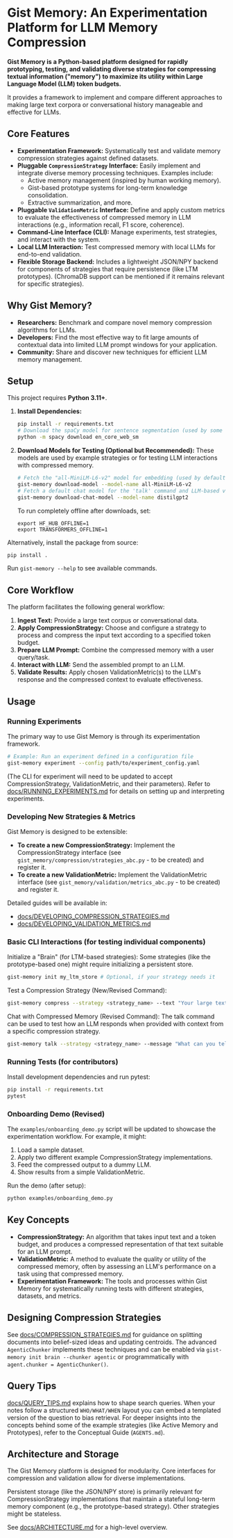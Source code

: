 # Gist Memory: An Experimentation Platform for LLM Memory Compression

**Gist Memory is a Python-based platform designed for rapidly prototyping, testing, and validating diverse strategies for compressing textual information ("memory") to maximize its utility within Large Language Model (LLM) token budgets.**

It provides a framework to implement and compare different approaches to making large text corpora or conversational history manageable and effective for LLMs.

## Core Features

* **Experimentation Framework:** Systematically test and validate memory compression strategies against defined datasets.
* **Pluggable `CompressionStrategy` Interface:** Easily implement and integrate diverse memory processing techniques. Examples include:
    * Active memory management (inspired by human working memory).
    * Gist-based prototype systems for long-term knowledge consolidation.
    * Extractive summarization, and more.
* **Pluggable `ValidationMetric` Interface:** Define and apply custom metrics to evaluate the effectiveness of compressed memory in LLM interactions (e.g., information recall, F1 score, coherence).
* **Command-Line Interface (CLI):** Manage experiments, test strategies, and interact with the system.
* **Local LLM Interaction:** Test compressed memory with local LLMs for end-to-end validation.
* **Flexible Storage Backend:** Includes a lightweight JSON/NPY backend for components of strategies that require persistence (like LTM prototypes). (ChromaDB support can be mentioned if it remains relevant for specific strategies).

## Why Gist Memory?

* **Researchers:** Benchmark and compare novel memory compression algorithms for LLMs.
* **Developers:** Find the most effective way to fit large amounts of contextual data into limited LLM prompt windows for your application.
* **Community:** Share and discover new techniques for efficient LLM memory management.

## Setup

This project requires **Python 3.11+**.

1.  **Install Dependencies:**
    ```bash
    pip install -r requirements.txt
    # Download the spaCy model for sentence segmentation (used by some strategies/chunkers)
    python -m spacy download en_core_web_sm
    ```

2.  **Download Models for Testing (Optional but Recommended):**
    These models are used by example strategies or for testing LLM interactions with compressed memory.
    ```bash
    # Fetch the "all-MiniLM-L6-v2" model for embedding (used by default LTM components)
    gist-memory download-model --model-name all-MiniLM-L6-v2
    # Fetch a default chat model for the 'talk' command and LLM-based validation
    gist-memory download-chat-model --model-name distilgpt2
    ```
    To run completely offline after downloads, set:
    ```
    export HF_HUB_OFFLINE=1
    export TRANSFORMERS_OFFLINE=1
    ```

Alternatively, install the package from source:
```bash
pip install .
```
Run `gist-memory --help` to see available commands.

## Core Workflow
The platform facilitates the following general workflow:

1. **Ingest Text:** Provide a large text corpus or conversational data.
2. **Apply CompressionStrategy:** Choose and configure a strategy to process and compress the input text according to a specified token budget.
3. **Prepare LLM Prompt:** Combine the compressed memory with a user query/task.
4. **Interact with LLM:** Send the assembled prompt to an LLM.
5. **Validate Results:** Apply chosen ValidationMetric(s) to the LLM's response and the compressed context to evaluate effectiveness.

## Usage

### Running Experiments
The primary way to use Gist Memory is through its experimentation framework.

```bash
# Example: Run an experiment defined in a configuration file
gist-memory experiment --config path/to/experiment_config.yaml
```
(The CLI for experiment will need to be updated to accept CompressionStrategy, ValidationMetric, and their parameters).
Refer to [docs/RUNNING_EXPERIMENTS.md](docs/RUNNING_EXPERIMENTS.md) for details on setting up and interpreting experiments.

### Developing New Strategies & Metrics
Gist Memory is designed to be extensible:

* **To create a new CompressionStrategy:** Implement the CompressionStrategy interface (see `gist_memory/compression/strategies_abc.py` - to be created) and register it.
* **To create a new ValidationMetric:** Implement the ValidationMetric interface (see `gist_memory/validation/metrics_abc.py` - to be created) and register it.

Detailed guides will be available in:

* [docs/DEVELOPING_COMPRESSION_STRATEGIES.md](docs/DEVELOPING_COMPRESSION_STRATEGIES.md)
* [docs/DEVELOPING_VALIDATION_METRICS.md](docs/DEVELOPING_VALIDATION_METRICS.md)

### Basic CLI Interactions (for testing individual components)

Initialize a "Brain" (for LTM-based strategies): Some strategies (like the prototype-based one) might require initializing a persistent store.
```bash
gist-memory init my_ltm_store # Optional, if your strategy needs it
```

Test a Compression Strategy (New/Revised Command):
```bash
gist-memory compress --strategy <strategy_name> --text "Your large text here..." --budget 500
```

Chat with Compressed Memory (Revised Command): The talk command can be used to test how an LLM responds when provided with context from a specific compression strategy.
```bash
gist-memory talk --strategy <strategy_name> --message "What can you tell me based on the compressed context?"
```

### Running Tests (for contributors)
Install development dependencies and run pytest:
```bash
pip install -r requirements.txt
pytest
```

### Onboarding Demo (Revised)
The `examples/onboarding_demo.py` script will be updated to showcase the experimentation workflow. For example, it might:

1. Load a sample dataset.
2. Apply two different example CompressionStrategy implementations.
3. Feed the compressed output to a dummy LLM.
4. Show results from a simple ValidationMetric.

Run the demo (after setup):
```bash
python examples/onboarding_demo.py
```

## Key Concepts

* **CompressionStrategy:** An algorithm that takes input text and a token budget, and produces a compressed representation of that text suitable for an LLM prompt.
* **ValidationMetric:** A method to evaluate the quality or utility of the compressed memory, often by assessing an LLM's performance on a task using that compressed memory.
* **Experimentation Framework:** The tools and processes within Gist Memory for systematically running tests with different strategies, datasets, and metrics.

## Designing Compression Strategies

See [docs/COMPRESSION_STRATEGIES.md](docs/COMPRESSION_STRATEGIES.md) for guidance on splitting documents into belief-sized ideas and updating centroids. The advanced `AgenticChunker` implements these techniques and can be enabled via `gist-memory init brain --chunker agentic` or programmatically with `agent.chunker = AgenticChunker()`.

## Query Tips

[docs/QUERY_TIPS.md](docs/QUERY_TIPS.md) explains how to shape search queries. When your notes follow a structured `WHO/WHAT/WHEN` layout you can embed a templated version of the question to bias retrieval.
For deeper insights into the concepts behind some of the example strategies (like Active Memory and Prototypes), refer to the Conceptual Guide (`AGENTS.md`).

## Architecture and Storage

The Gist Memory platform is designed for modularity. Core interfaces for compression and validation allow for diverse implementations.

Persistent storage (like the JSON/NPY store) is primarily relevant for CompressionStrategy implementations that maintain a stateful long-term memory component (e.g., the prototype-based strategy). Other strategies might be stateless.

See [docs/ARCHITECTURE.md](docs/ARCHITECTURE.md) for a high-level overview.


